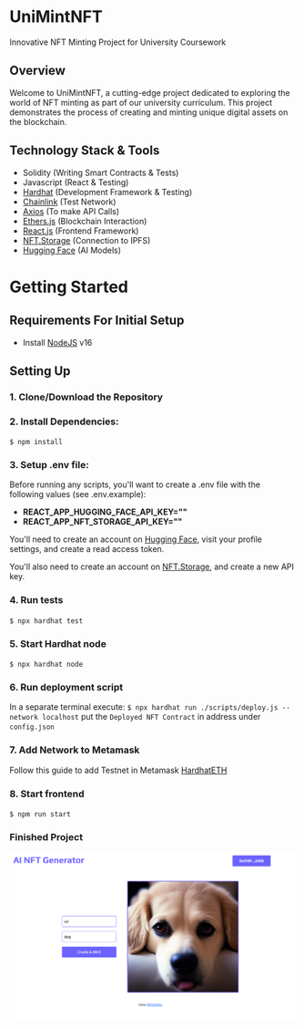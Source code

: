# UniMintNFT
Innovative NFT Minting Project for University Coursework

## Overview
Welcome to UniMintNFT, a cutting-edge project dedicated to exploring the world of NFT minting as part of our university curriculum. This project demonstrates the process of creating and minting unique digital assets on the blockchain.

## Technology Stack & Tools

- Solidity (Writing Smart Contracts & Tests)
- Javascript (React & Testing)
- [Hardhat](https://hardhat.org/) (Development Framework & Testing)
- [Chainlink](https://faucets.chain.link/) (Test Network)
- [Axios](https://axios-http.com/docs/intro) (To make API Calls)
- [Ethers.js](https://docs.ethers.io/v5/) (Blockchain Interaction)
- [React.js](https://reactjs.org/) (Frontend Framework)
- [NFT.Storage](https://nft.storage/) (Connection to IPFS)
- [Hugging Face](https://huggingface.co/) (AI Models)


# Getting Started
## Requirements For Initial Setup
- Install [NodeJS](https://nodejs.org/en/) v16

## Setting Up
### 1. Clone/Download the Repository

### 2. Install Dependencies:
`$ npm install`

### 3. Setup .env file:
Before running any scripts, you'll want to create a .env file with the following values (see .env.example):

- **REACT_APP_HUGGING_FACE_API_KEY=""**
- **REACT_APP_NFT_STORAGE_API_KEY=""**

You'll need to create an account on [Hugging Face](https://huggingface.co/), visit your profile settings, and create a read access token. 

You'll also need to create an account on [NFT.Storage](https://nft.storage/), and create a new API key.

### 4. Run tests
`$ npx hardhat test`

### 5. Start Hardhat node
`$ npx hardhat node`

### 6. Run deployment script
In a separate terminal execute:
`$ npx hardhat run ./scripts/deploy.js --network localhost`
put the `Deployed NFT Contract` in address under `config.json`

### 7. Add Network to Metamask
Follow this guide to add Testnet in Metamask [HardhatETH](https://medium.com/@kaishinaw/connecting-metamask-with-a-local-hardhat-network-7d8cea604dc6)

### 8. Start frontend
`$ npm run start`

### Finished Project
![Image](image.png)
